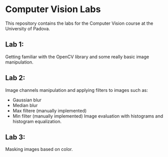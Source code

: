 # Computer Vision Labs
This repository contains the labs for the Computer Vision course at the University of Padova.

## Lab 1: 
Getting familiar with the OpenCV library and some really basic image manipulation.

## Lab 2:
Image channels manipulation and applying filters to images such as:
* Gaussian blur
* Median blur
* Max filtere (manually implemented)
* Min filter (manually implemented)
Image evaluation with histograms and histogram equalization.


## Lab 3:
Masking images based on color.